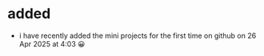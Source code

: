 # added
- i have recently added the mini projects for the first time on github on 26 Apr 2025 at 4:03 😀
